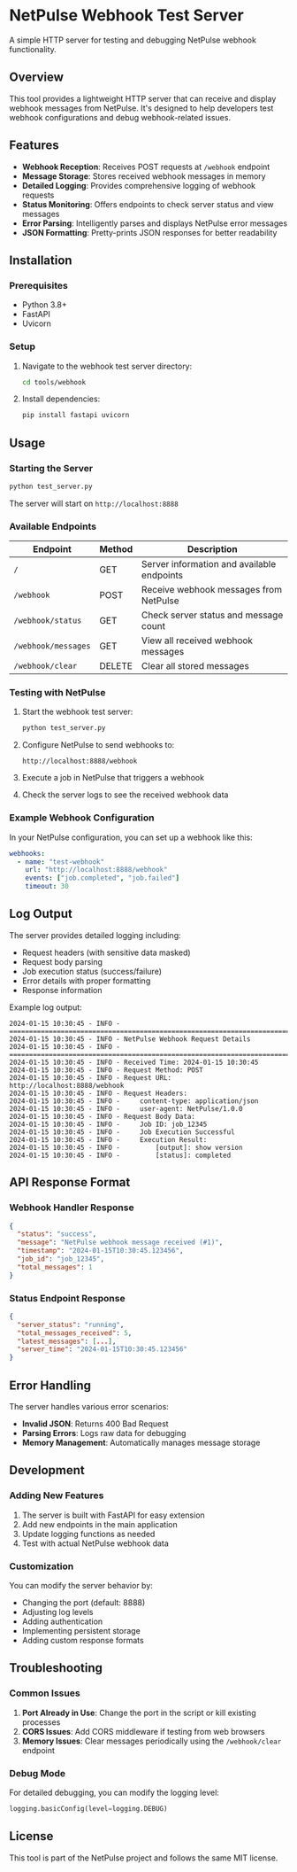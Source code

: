# NetPulse Webhook Test Server

A simple HTTP server for testing and debugging NetPulse webhook functionality.

## Overview

This tool provides a lightweight HTTP server that can receive and display webhook messages from NetPulse. It's designed to help developers test webhook configurations and debug webhook-related issues.

## Features

- **Webhook Reception**: Receives POST requests at `/webhook` endpoint
- **Message Storage**: Stores received webhook messages in memory
- **Detailed Logging**: Provides comprehensive logging of webhook requests
- **Status Monitoring**: Offers endpoints to check server status and view messages
- **Error Parsing**: Intelligently parses and displays NetPulse error messages
- **JSON Formatting**: Pretty-prints JSON responses for better readability

## Installation

### Prerequisites

- Python 3.8+
- FastAPI
- Uvicorn

### Setup

1. Navigate to the webhook test server directory:
   ```bash
   cd tools/webhook
   ```

2. Install dependencies:
   ```bash
   pip install fastapi uvicorn
   ```

## Usage

### Starting the Server

```bash
python test_server.py
```

The server will start on `http://localhost:8888`

### Available Endpoints

| Endpoint | Method | Description |
|----------|--------|-------------|
| `/` | GET | Server information and available endpoints |
| `/webhook` | POST | Receive webhook messages from NetPulse |
| `/webhook/status` | GET | Check server status and message count |
| `/webhook/messages` | GET | View all received webhook messages |
| `/webhook/clear` | DELETE | Clear all stored messages |

### Testing with NetPulse

1. Start the webhook test server:
   ```bash
   python test_server.py
   ```

2. Configure NetPulse to send webhooks to:
   ```
   http://localhost:8888/webhook
   ```

3. Execute a job in NetPulse that triggers a webhook

4. Check the server logs to see the received webhook data

### Example Webhook Configuration

In your NetPulse configuration, you can set up a webhook like this:

```yaml
webhooks:
  - name: "test-webhook"
    url: "http://localhost:8888/webhook"
    events: ["job.completed", "job.failed"]
    timeout: 30
```

## Log Output

The server provides detailed logging including:

- Request headers (with sensitive data masked)
- Request body parsing
- Job execution status (success/failure)
- Error details with proper formatting
- Response information

Example log output:
```
2024-01-15 10:30:45 - INFO - ================================================================================
2024-01-15 10:30:45 - INFO - NetPulse Webhook Request Details
2024-01-15 10:30:45 - INFO - ================================================================================
2024-01-15 10:30:45 - INFO - Received Time: 2024-01-15 10:30:45
2024-01-15 10:30:45 - INFO - Request Method: POST
2024-01-15 10:30:45 - INFO - Request URL: http://localhost:8888/webhook
2024-01-15 10:30:45 - INFO - Request Headers:
2024-01-15 10:30:45 - INFO -     content-type: application/json
2024-01-15 10:30:45 - INFO -     user-agent: NetPulse/1.0.0
2024-01-15 10:30:45 - INFO - Request Body Data:
2024-01-15 10:30:45 - INFO -     Job ID: job_12345
2024-01-15 10:30:45 - INFO -     Job Execution Successful
2024-01-15 10:30:45 - INFO -     Execution Result:
2024-01-15 10:30:45 - INFO -         [output]: show version
2024-01-15 10:30:45 - INFO -         [status]: completed
```

## API Response Format

### Webhook Handler Response

```json
{
  "status": "success",
  "message": "NetPulse webhook message received (#1)",
  "timestamp": "2024-01-15T10:30:45.123456",
  "job_id": "job_12345",
  "total_messages": 1
}
```

### Status Endpoint Response

```json
{
  "server_status": "running",
  "total_messages_received": 5,
  "latest_messages": [...],
  "server_time": "2024-01-15T10:30:45.123456"
}
```

## Error Handling

The server handles various error scenarios:

- **Invalid JSON**: Returns 400 Bad Request
- **Parsing Errors**: Logs raw data for debugging
- **Memory Management**: Automatically manages message storage

## Development

### Adding New Features

1. The server is built with FastAPI for easy extension
2. Add new endpoints in the main application
3. Update logging functions as needed
4. Test with actual NetPulse webhook data

### Customization

You can modify the server behavior by:

- Changing the port (default: 8888)
- Adjusting log levels
- Adding authentication
- Implementing persistent storage
- Adding custom response formats

## Troubleshooting

### Common Issues

1. **Port Already in Use**: Change the port in the script or kill existing processes
2. **CORS Issues**: Add CORS middleware if testing from web browsers
3. **Memory Issues**: Clear messages periodically using the `/webhook/clear` endpoint

### Debug Mode

For detailed debugging, you can modify the logging level:

```python
logging.basicConfig(level=logging.DEBUG)
```

## License

This tool is part of the NetPulse project and follows the same MIT license. 